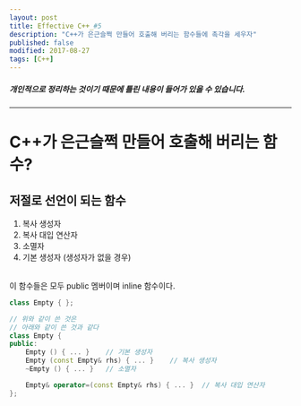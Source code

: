 ```yaml
---
layout: post
title: Effective C++_#5
description: "C++가 은근슬쩍 만들어 호출해 버리는 함수들에 촉각을 세우자"
published: false
modified: 2017-08-27
tags: [C++]
---
```


##### 개인적으로 정리하는 것이기 때문에 틀린 내용이 들어가 있을 수 있습니다.

---

# C++가 은근슬쩍 만들어 호출해 버리는 함수?

## 저절로 선언이 되는 함수
1. 복사 생성자
2. 복사 대입 연산자
3. 소멸자
4. 기본 생성자 (생성자가 없을 경우)
<br/>
이 함수들은 모두 public 멤버이며 inline 함수이다.

```cpp
class Empty { };

// 위와 같이 쓴 것은
// 아래와 같이 쓴 것과 같다
class Empty {
public:
    Empty () { ... }    // 기본 생성자
    Empty (const Empty& rhs) { ... }    // 복사 생성자
    ~Empty () { ... }   // 소멸자

    Empty& operator=(const Empty& rhs) { ... }  // 복사 대입 연산자
};
```
